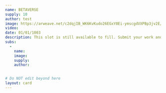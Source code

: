 ```yaml
---
name: BETAVERSE
supply: 10
author: test
image: https://arweave.net/c2dqjIB_WK6KvKudo26EGxY0Ei-ymscgdVXPBp3jv2E/tpl0n0_image.gif
video: 
date: 01/01/1003
description: This slot is still available to fill. Submit your work and it could be yours.
subs: 
  -
    name: 
    image: 
    supply:    
    author: 
    

# Do NOT edit beyond here
layout: card
---
```

